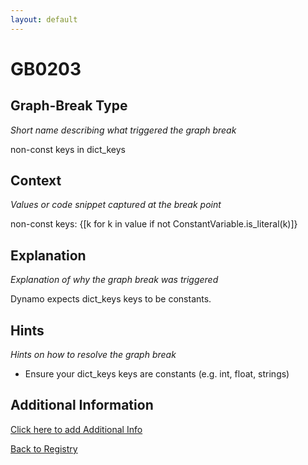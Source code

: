 ```yaml
---
layout: default
---
```

# GB0203

## Graph-Break Type
*Short name describing what triggered the graph break*

non-const keys in dict_keys

## Context
*Values or code snippet captured at the break point*

non-const keys: {[k for k in value if not ConstantVariable.is_literal(k)]}

## Explanation
*Explanation of why the graph break was triggered*

Dynamo expects dict_keys keys to be constants.

## Hints
*Hints on how to resolve the graph break*

- Ensure your dict_keys keys are constants (e.g. int, float, strings)


## Additional Information

<!-- ADDITIONAL INFORMATION START - Add custom information below this line -->

<!-- ADDITIONAL INFORMATION END -->


[Click here to add Additional Info](https://github.com/pytorch-labs/compile-graph-break-site/edit/main/docs/gb/gb0203.md)

[Back to Registry](../index.html)
